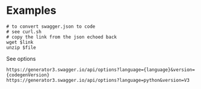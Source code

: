# Examples

    # to convert swagger.json to code
    # see curl.sh
    # copy the link from the json echoed back
    wget $link
    unzip $file

See options

    https://generator3.swagger.io/api/options?language={language}&version={codegenVersion}
    https://generator3.swagger.io/api/options?language=python&version=V3
